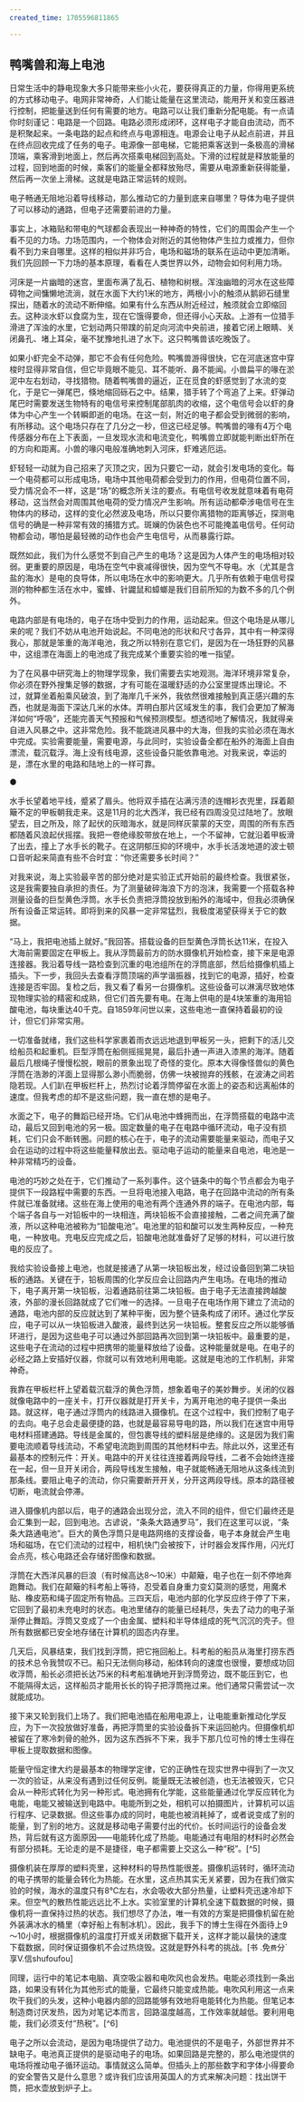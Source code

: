 ```yaml
---
created_time: 1705596811865

---
```

## 鸭嘴兽和海上电池

日常生活中的静电现象大多只能带来些小火花，要获得真正的力量，你得用更系统的方式移动电子。电网非常神奇，人们能让能量在这里流动，能用开关和变压器进行控制，把能量送到任何有需要的地方。电路可以让我们重新分配电能。有一点请你时刻谨记：电路是一个回路。电路必须形成闭环，这样电子才能自由流动，而不是积聚起来。一条电路的起点和终点与电源相连。电源会让电子从起点前进，并且在终点回收完成了任务的电子。电源像一部电梯，它能把乘客送到一条极高的滑梯顶端，乘客滑到地面上，然后再次搭乘电梯回到高处。下滑的过程就是释放能量的过程，回到地面的时候，乘客们的能量全都释放殆尽，需要从电源重新获得能量，然后再一次坐上滑梯。这就是电路正常运转的规则。

电子畅通无阻地沿着导线移动，那么推动它的力量到底来自哪里？导体为电子提供了可以移动的通路，但电子还需要前进的力量。

事实上，冰箱贴和带电的气球都会表现出一种神奇的特性，它们的周围会产生一个看不见的力场。力场范围内，一个物体会对附近的其他物体产生拉力或推力，但你看不到力来自哪里。这样的相似并非巧合，电场和磁场的联系在运动中更加清晰。我们先回顾一下力场的基本原理，看看在人类世界以外，动物会如何利用力场。

河床是一片幽暗的迷宫，里面布满了乱石、植物和树根。浑浊幽暗的河水在这些障碍物之间慵懒地流淌，就在水面下大约1米的地方，两根小小的触须从鹅卵石缝里探出，随着水的流动不断伸缩。如果有什么东西从附近经过，触须就会立即缩回去。这种淡水虾以食腐为生，现在它饿得要命，但还得小心天敌。上游有一位猎手滑进了浑浊的水里，它划动两只带蹼的前足向河流中央前进，接着它闭上眼睛、关闭鼻孔、堵上耳朵，毫不犹豫地扎进了水下。这只鸭嘴兽该吃晚饭了。

如果小虾完全不动弹，那它不会有任何危险。鸭嘴兽游得很快，它在河底迷宫中穿梭时显得非常自信，但它毕竟眼不能见、耳不能听、鼻不能闻。小兽扁平的喙在淤泥中左右划动，寻找猎物。随着鸭嘴兽的逼近，正在觅食的虾感觉到了水流的变化，于是它一弹尾巴，倏地缩回砾石之中。结果，猎手转了个弯追了上来。虾弹动尾巴时需要发送生物特有的电信号来控制尾部肌肉的收缩，这个电信号会以虾的身体为中心产生一个转瞬即逝的电场。在这一刻，附近的电子都会受到微弱的影响，有所移动。这个电场只存在了几分之一秒，但这已经足够。鸭嘴兽的喙有4万个电传感器分布在上下表面，一旦发现水流和电流变化，鸭嘴兽立即就能判断出虾所在的方向和距离。小兽的喙闪电般准确地刺入河床，虾难逃厄运。

虾轻轻一动就为自己招来了灭顶之灾，因为只要它一动，就会引发电场的变化。每一个电荷都可以形成电场，电场中其他电荷都会受到力的作用，但电荷位置不同，受力情况会不一样，这是“场”的概念所关注的要点。有电信号收发就意味着有电荷移动，这当然会对周围其他电荷的受力情况产生影响。所有运动都牵涉电信号在生物体内的移动，这样的变化必然波及电场，所以只要你离猎物的距离够近，探测电信号的确是一种非常有效的捕猎方式。斑斓的伪装色也不可能掩盖电信号。任何动物都会动，哪怕是最轻微的动作也会产生电信号，从而暴露行踪。

既然如此，我们为什么感觉不到自己产生的电场？这是因为人体产生的电场相对较弱。更重要的原因是，电场在空气中衰减得很快，因为空气不导电。水（尤其是含盐的海水）是电的良导体，所以电场在水中的影响更大。几乎所有依赖于电信号探测的物种都生活在水中，蜜蜂、针鼹鼠和蟑螂是我们目前所知的为数不多的几个例外。

电路内部是有电场的，电子在场中受到力的作用，运动起来。但这个电场是从哪儿来的呢？我们不妨从电池开始说起。不同电池的形状和尺寸各异，其中有一种深得我心，那就是笨重的海洋电池，我之所以特别在意它们，是因为在一场狂野的风暴中，这组漂在海面上的电池成了我完成某个重要实验的唯一指望。

为了在风暴中研究海上的物理学现象，我们需要去实地观测。海洋环境非常复杂，你必须在野外搜集足够的数据，才有可能在温暖舒适的办公室里提炼出理论。不过，就算坐着船乘风破浪，到了海岸几千米外，我依然很难接触到真正感兴趣的东西，也就是海面下深达几米的水体。弄明白那片区域发生的事，我们会更加了解海洋如何“呼吸”，还能完善天气预报和气候预测模型。想透彻地了解情况，我就得亲自进入风暴之中。这非常危险。我不能跳进风暴中的大海，但我的实验必须在海水中完成。实验需要能量，需要电源，与此同时，实验设备全都在船外的海面上自由漂流，载沉载浮。海上没有线电源，这些设备只能依靠电池。对我来说，幸运的是，漂在水里的电路和陆地上的一样可靠。

●

水手长望着地平线，蹙紧了眉头。他将双手插在沾满污渍的连帽衫衣兜里，踩着颠簸不定的甲板朝我走来。这是11月的北大西洋，我已经有四周没见过陆地了。放眼望去，目之所及，除了起伏的灰暗海水，就是同样灰蒙蒙的天空，周围的所有东西都随着风浪起伏摇摆。我把一卷绝缘胶带放在地上，一个不留神，它就沿着甲板滑了出去，撞上了水手长的靴子。在这阴郁压抑的环境中，水手长活泼地道的波士顿口音听起来简直有些不合时宜：“你还需要多长时间？”

对我来说，海上实验最辛苦的部分绝对是实验正式开始前的最终检查。我很紧张，这是我需要独自承担的责任。为了测量破碎海浪下方的泡沫，我需要一个搭载各种测量设备的巨型黄色浮筒。水手长负责把浮筒投放到船外的海域中，但我必须确保所有设备正常运转。即将到来的风暴一定非常猛烈，我极度渴望获得关于它的数据。

“马上，我把电池插上就好。”我回答。搭载设备的巨型黄色浮筒长达11米，在投入大海前需要固定在甲板上。我从浮筒最前方的防水摄像机开始检查，接下来是电源连接器。我沿着导线一路检查到沉重的电池组所在的浮筒底部，然后给摄像机插上插头。下一步，我回头去查看浮筒顶端的声学谐振器，找到它的电源，插好，检查连接是否牢固。复检之后，我又看了看另一台摄像机。这些设备可以淋漓尽致地体现物理实验的精密和成熟，但它们首先要有电。在海上供电的是4块笨重的海用铅酸电池，每块重达40千克。自1859年问世以来，这些电池一直保持着最初的设计，但它们非常实用。

一切准备就绪，我们这些科学家裹着雨衣远远地退到甲板另一头，把剩下的活儿交给船员和起重机。巨型浮筒在船侧摇摇晃晃，最后扑通一声进入漆黑的海洋。随着最后几根绳子慢慢松脱，眼前的景象出现了奇怪的变化。原本大得像怪兽似的黄色浮筒在浩渺的洋面上显得那么渺小而脆弱，仿佛一块被抛弃的残骸，在波涛之间若隐若现。人们趴在甲板栏杆上，热烈讨论着浮筒停留在水面上的姿态和远离船体的速度。但我考虑的却不是这些问题，我一直在想的是电子。

水面之下，电子的舞蹈已经开场。它们从电池中蜂拥而出，在浮筒搭载的电路中流动，最后又回到电池的另一极。固定数量的电子在电路中循环流动，电子没有损耗，它们只会不断转圈。问题的核心在于，电子的流动需要能量来驱动，而电子又会在运动的过程中将这些能量释放出去。驱动电子运动的能量来自电池，电池是一种非常精巧的设备。

电池的巧妙之处在于，它们推动了一系列事件。这个链条中的每个节点都会为电子提供下一段路程中需要的东西。一旦将电池接入电路，电子在回路中流动的所有条件就已准备就绪。这些在海上使用的电池有两个连通外界的端子。在电池内部，每个端子各自与一对铅板中的一块相连，两块铅板不会直接接触，二者之间充满了酸液，所以这种电池被称为“铅酸电池”。电池里的铅和酸可以发生两种反应，一种充电，一种放电。充电反应完成之后，铅酸电池就准备好了足够的材料，可以进行放电的反应了。

我给实验设备接上电池，也就是接通了从第一块铅板出发，经过设备回到第二块铅板的通路。关键在于，铅板周围的化学反应会让回路内产生电场。在电场的推动下，电子离开第一块铅板，沿着通路前往第二块铅板。由于电子无法直接跨越酸液，外部的漫长回路就成了它们唯一的选择。一旦电子在电场作用下建立了流动的通路，电池内部的反应就达到了某种平衡，因为整个链条构成了闭环。通过化学反应，电子可以从一块铅板进入酸液，最终到达另一块铅板。整套反应之所以能够循环进行，是因为这些电子可以通过外部回路再次回到第一块铅板中。最重要的是，这些电子在流动的过程中把携带的能量释放给了设备。这种能量就是电。在电子的必经之路上安插好仪器，你就可以有效地利用电能。这就是电池的工作机制，非常神奇。

我靠在甲板栏杆上望着载沉载浮的黄色浮筒，想象着电子的美妙舞步。关闭的仪器就像电路中的一座关卡，打开仪器就是打开关卡，为离开电池的电子提供一条出路。就这样，电子通过浮筒内的线路进入摄像机。在这个过程中，我们控制了电子的去向。电子总会走最便捷的路，也就是最容易导电的路，所以我们在迷宫中用导电材料搭建通路。导线是金属的，但包裹导线的塑料层是绝缘的。这是因为我们需要电流顺着导线流动，不希望电流跑到周围的其他材料中去。除此以外，这里还有最基本的控制元件：开关。电路中的开关往往连接着两段导线，二者不会始终连接在一起，但一旦开关闭合，两段导线发生接触，电子就能畅通无阻地从这条线流到那条线。要阻止电子的流动，你只需要断开开关，分开这两段导线。原本的路径被切断，电流就会停滞。

进入摄像机内部以后，电子的通路会出现分岔，流入不同的组件，但它们最终还是会汇集到一起，回到电池。古谚说，“条条大路通罗马”，我们在这里可以说，“条条大路通电池”。巨大的黄色浮筒只是电路网络的支撑设备，电子本身就会产生电场和磁场，在它们流动的过程中，相机快门会被按下，计时器会发挥作用，闪光灯会点亮，核心电路还会存储好图像和数据。

浮筒在大西洋风暴的巨浪（有时候高达8～10米）中颠簸，电子也在一刻不停地奔跑舞动。我们在颠簸的科考船上等待，忍受着自身重力变幻莫测的感觉，用魔术贴、橡皮筋和绳子固定所有物品。三四天后，电池内部的化学反应终于停了下来，它回到了最初未充电时的状态。电池里储存的能量已经耗尽，失去了动力的电子渐渐停止舞蹈。浮筒又变成了一个由金属、塑料和半导体组成的死气沉沉的壳子。但所有数据都已安全地存储在计算机的固态内存里。

几天后，风暴结束，我们找到浮筒，把它拖回船上。科考船的船员从海里打捞东西的技术总令我赞叹不已。船只无法侧向移动，船体转向的速度也很慢，要想成功回收浮筒，船长必须把长达75米的科考船准确地开到浮筒旁边，既不能压到它，也不能隔得太远，这样船员才能用长长的钩子把浮筒拖过来。他们通常只需尝试一次就能成功。

接下来又轮到我们上场了。我们把电池插在船用电源上，让电能重新推动化学反应，为下一次投放做好准备，再把浮筒里的实验设备拆下来运回舱内。但摄像机却被留在了寒冷刺骨的舱外，因为这东西拆不下来，我手下那几位可怜的博士生得在甲板上提取数据和图像。

能量守恒定律大约是最基本的物理学定律，它的正确性在现实世界中得到了一次又一次的验证，从来没有遇到过任何反例。能量既无法被创造，也无法被毁灭，它只会从一种形式转化为另一种形式。电池拥有化学能，这些能量通过化学反应转化为电能，电能又被输送到电路中。电能所到之处，相机可以拍摄图片，计算机可以运行程序、记录数据。但这些事办成的同时，电能也被消耗掉了，或者说变成了别的能量，到了别的地方。这就是移动电子需要付出的代价。长时间运行的设备会发热，背后就有这方面原因——电能转化成了热能。电能通过有电阻的材料时必然会有部分损耗。无论走的是不是捷径，电子都需要上交这么一种“税”。[^5]

摄像机装在厚厚的塑料壳里，这种材料的导热性能很差。摄像机运转时，循环流动的电子携带的能量会转化为热能。在水里，这点热其实无关紧要，因为在我们做实验的时候，海水的温度只有8℃左右，水会吸收大部分热量，让塑料壳迅速冷却下来。但空气的散热性能远远比不上水。实验室里的计算机全速下载数据的时候，摄像机将一直保持过热的状态。我们想尽了办法，唯一有效的方案是把摄像机留在舱外装满冰水的桶里（幸好船上有制冰机）。因此，我手下的博士生得在外面待上9～10小时，根据摄像机的温度打开或关闭数据下载开关，这样才能以最快的速度下载数据，同时保证摄像机不会过热烧毁。这就是野外科考的挑战。[书 .免`费`分`享V.信shufoufou]

同理，运行中的笔记本电脑、真空吸尘器和电吹风也会发热。电能必须找到一条出路，如果没有转化为其他形式的能量，它最终只能变成热能。电吹风利用这一点来吹干我们的头发，这种小电器内部的回路能够有效地将电能转化为热能。但笔记本制造商讨厌发热，因为对笔记本而言，回路温度越高，工作效率就越低。要利用电能，我们必须支付“热税”。[^6]

电子之所以会流动，是因为电场提供了动力。电池提供的不是电子，外部世界并不缺电子。电池真正提供的是驱动电子的电场。如果回路是完整的，那么电池提供的电场将推动电子循环运动。事情就这么简单。但插头上的那些数字和字体小得要命的安全警告又是什么意思？或许我们应该用英国人的方式来解决问题：找出饼干筒，把水壶放到炉子上。